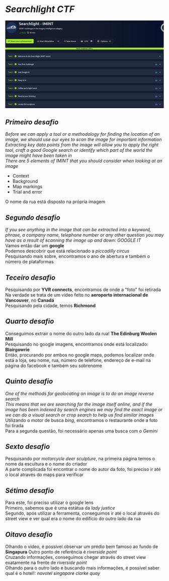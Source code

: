 # _**Searchlight CTF**_
![](search.jpg)

## _**Primeiro desafio**_
_Before we can apply a tool or a methodology for finding the location of an image, we should use our eyes to scan the image for important information_  
_Extracting key data points from the image will allow you to apply the right tool, craft a good Google search or identify which part of the world the image might have been taken in_  
_There are 5 elements of IMINT that you should consider when looking at an image_  
* Context
* Background
* Map markings
* Trial and error

O nome da rua está disposto na própria imagem

## _**Segundo desafio**_
_If you see anything in the image that can be extracted into a keyword, phrase, a company name, telephone number or any other question you may have as a result of scanning the image up and down: GOOGLE IT_  
Vamos então dar um **google**  
Podemos descobrir que está relacionado a _piccadilly circus_  
Pesquisando mais sobre, encontramos o ano de abertura e também o número de plataformas  

## _**Teceiro desafio**_
Pesquisando por **YVR connects**, encontramos de onde a "foto" foi retirada  
Na verdade se trata de um vídeo feito no **aeroporto internacional de Vancouver**, no **Canadá**  
Pesquisando pela cidade, temos **Richmond**  

## _**Quarto desafio**_
Conseguimos extrair o nome do outro lado da rua! **The Edinburg Woolen Mill**  
Pesquisando no google imagens, encontramos onde está localizado: **Blairgowrie**  
Então, procurando por ambos no google maps, podemos localizar onde está a loja, seu nome, rua, número de telefone, endereço de e-mail na página do facebook e também seu sobrenome  

## _**Quinto desafio**_
_One of the methods for geolocating an image is to do an image reverse search_  
_This means that we are searching for the image itself online, and if the image has been indexed by search engines we may find the exact image or we can do a visual search or crop search to help us find similar images_  
Utilizando o motor de busca _bing_, encontramos o restaurante onde a foto foi tirada  
Para a segunda questão, foi necessário apenas uma busca com o _Gemini_  

## _**Sexto desafio**_
Pesquisando por _motorcycle deer sculpture_, na primeira página temos o nome da escultura e o nome do criador  
A parte complicada foi encontrar o nome do autor da foto, foi preciso ir até o local através do maps para verificar

## _**Sétimo desafio**_
Para este, foi preciso utilizar o google lens  
Primeiro, sabemos que é uma estátua da _lady justice_  
Segundo, após utilizar a ferramenta, conseguimos ir até o local através do street view e ver qual era o nome do edifício do outro lado da rua  

## _**Oitavo desafio**_
Olhando o vídeo, é possível observar um prédio bem famoso ao fundo de **Singapura**
Outro ponto de referência é _riverside point_  
Cruzando informações, conseguimos chegar através do street view exatamente na frente de _riverside point_  
Olhando para o outro lado e buscando mais informações, é possível saber qual é o hotel!: _novotel singapore clarke quay_

